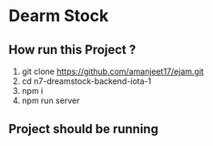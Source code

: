 # Dearm Stock

## How run this Project ?
1. git clone https://github.com/amanjeet17/ejam.git
2. cd n7-dreamstock-backend-iota-1
3. npm i 
4. npm run server

## Project should be running